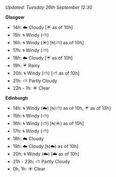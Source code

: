 *Updated: Tuesday 26th September 12:30*

**Glasgow**

* 14h: :cloud: Cloudy [:umbrella: as of 10h]
* 15h: :cyclone: Windy (:partly_sunny:)
* 16h: :cyclone: Windy (:sunny:) [:cyclone:(:partly_sunny:) as of 10h]
* 17h: :cyclone: Windy (:partly_sunny:)
* 18h: :cloud: Cloudy [:umbrella: as of 10h]
* 19h: :umbrella: Rainy
* 20h: :cyclone: Windy (:partly_sunny:) [:partly_sunny: as of 10h]
* 21h: :partly_sunny: Partly Cloudy
* 22h - 1h: :sunny: Clear

**Edinburgh**

* 14h: :cyclone: Windy (:cloud:) [:cyclone:(:partly_sunny:) as of 10h, :umbrella: as of 13h]
* 15h: :cyclone: Windy (:partly_sunny:)
* 16h: :cyclone: Windy (:partly_sunny:) [:cyclone:(:sunny:) as of 10h]
* 17h: :cyclone: Windy (:partly_sunny:)
* 18h: :cloud: Cloudy
* 19h: :cloud: Cloudy [:cyclone:(:cloud:) as of 10h]
* 20h: :cyclone: Windy (:cloud:) [:cloud: as of 10h]
* 21h - 23h: :partly_sunny: Partly Cloudy
* 0h, 1h: :sunny: Clear

